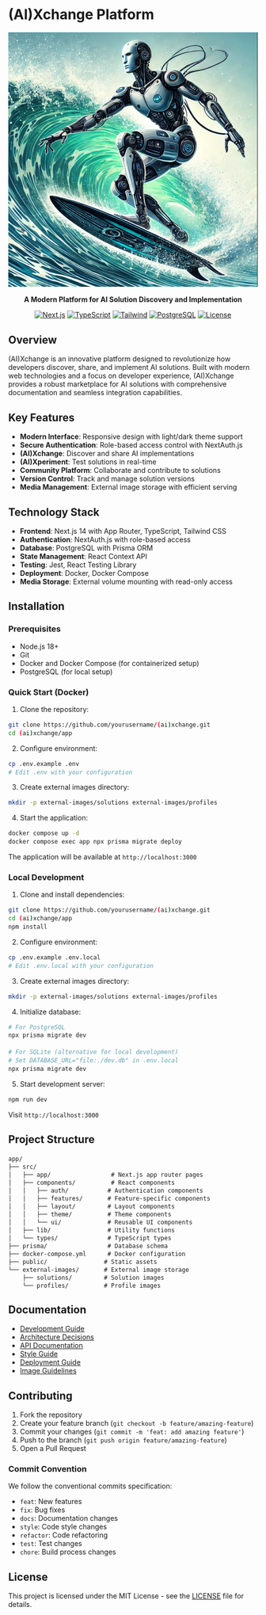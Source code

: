 # (AI)Xchange Platform

<div align="center">
  <img src="development-process-temp/mockups/robot-surfer.jpg" alt="(AI)Xchange Robot Surfer" width="600">

  **A Modern Platform for AI Solution Discovery and Implementation**

  [![Next.js](https://img.shields.io/badge/Next.js-14-black)](https://nextjs.org/)
  [![TypeScript](https://img.shields.io/badge/TypeScript-5-blue)](https://www.typescriptlang.org/)
  [![Tailwind](https://img.shields.io/badge/Tailwind-3-38B2AC)](https://tailwindcss.com/)
  [![PostgreSQL](https://img.shields.io/badge/PostgreSQL-14-336791)](https://www.postgresql.org/)
  [![License](https://img.shields.io/badge/License-MIT-green.svg)](LICENSE)
</div>

## Overview

(AI)Xchange is an innovative platform designed to revolutionize how developers discover, share, and implement AI solutions. Built with modern web technologies and a focus on developer experience, (AI)Xchange provides a robust marketplace for AI solutions with comprehensive documentation and seamless integration capabilities.

## Key Features

- **Modern Interface**: Responsive design with light/dark theme support
- **Secure Authentication**: Role-based access control with NextAuth.js
- **(AI)Xchange**: Discover and share AI implementations
- **(AI)Xperiment**: Test solutions in real-time
- **Community Platform**: Collaborate and contribute to solutions
- **Version Control**: Track and manage solution versions
- **Media Management**: External image storage with efficient serving

## Technology Stack

- **Frontend**: Next.js 14 with App Router, TypeScript, Tailwind CSS
- **Authentication**: NextAuth.js with role-based access
- **Database**: PostgreSQL with Prisma ORM
- **State Management**: React Context API
- **Testing**: Jest, React Testing Library
- **Deployment**: Docker, Docker Compose
- **Media Storage**: External volume mounting with read-only access

## Installation

### Prerequisites

- Node.js 18+
- Git
- Docker and Docker Compose (for containerized setup)
- PostgreSQL (for local setup)

### Quick Start (Docker)

1. Clone the repository:
```bash
git clone https://github.com/yourusername/(ai)xchange.git
cd (ai)xchange/app
```

2. Configure environment:
```bash
cp .env.example .env
# Edit .env with your configuration
```

3. Create external images directory:
```bash
mkdir -p external-images/solutions external-images/profiles
```

4. Start the application:
```bash
docker compose up -d
docker compose exec app npx prisma migrate deploy
```

The application will be available at `http://localhost:3000`

### Local Development

1. Clone and install dependencies:
```bash
git clone https://github.com/yourusername/(ai)xchange.git
cd (ai)xchange/app
npm install
```

2. Configure environment:
```bash
cp .env.example .env.local
# Edit .env.local with your configuration
```

3. Create external images directory:
```bash
mkdir -p external-images/solutions external-images/profiles
```

4. Initialize database:
```bash
# For PostgreSQL
npx prisma migrate dev

# For SQLite (alternative for local development)
# Set DATABASE_URL="file:./dev.db" in .env.local
npx prisma migrate dev
```

5. Start development server:
```bash
npm run dev
```

Visit `http://localhost:3000`

## Project Structure

```
app/
├── src/
│   ├── app/                 # Next.js app router pages
│   ├── components/          # React components
│   │   ├── auth/           # Authentication components
│   │   ├── features/       # Feature-specific components
│   │   ├── layout/         # Layout components
│   │   ├── theme/          # Theme components
│   │   └── ui/             # Reusable UI components
│   ├── lib/                # Utility functions
│   └── types/              # TypeScript types
├── prisma/                 # Database schema
├── docker-compose.yml      # Docker configuration
├── public/                # Static assets
└── external-images/       # External image storage
    ├── solutions/         # Solution images
    └── profiles/          # Profile images
```

## Documentation

- [Development Guide](docs/core/DEVELOPMENT.md)
- [Architecture Decisions](docs/core/architecture/API_ARCHITECTURE_DECISION.md)
- [API Documentation](docs/core/API.md)
- [Style Guide](docs/core/STYLE_GUIDE.md)
- [Deployment Guide](docs/core/DEPLOYMENT.md)
- [Image Guidelines](docs/core/IMAGE_GUIDELINES.md)

## Contributing

1. Fork the repository
2. Create your feature branch (`git checkout -b feature/amazing-feature`)
3. Commit your changes (`git commit -m 'feat: add amazing feature'`)
4. Push to the branch (`git push origin feature/amazing-feature`)
5. Open a Pull Request

### Commit Convention

We follow the conventional commits specification:

- `feat`: New features
- `fix`: Bug fixes
- `docs`: Documentation changes
- `style`: Code style changes
- `refactor`: Code refactoring
- `test`: Test changes
- `chore`: Build process changes

## License

This project is licensed under the MIT License - see the [LICENSE](LICENSE) file for details.